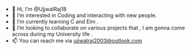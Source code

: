 - 👋 Hi, I’m @UjjwalRaj18
- 👀 I’m interested in Coding and interacting with new people.
- 🌱 I’m currently learning C and Elm .
- 💞️ I’m looking to collaborate on various projects that , I am gonna come across during my University life .
- 📫 You can reach me via ujjwalraj2003@outlook.com

<!---
UjjwalRaj18/UjjwalRaj18 is a ✨ special ✨ repository because its `README.md` (this file) appears on your GitHub profile.
You can click the Preview link to take a look at your changes.
--->
